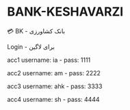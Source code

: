 # BANK-KESHAVARZI
💳 BK - بانک کشاورزی

Login - برای لاگین

acc1 username: ia - pass: 1111

acc2 username: am - pass: 2222

acc3 username: ahk - pass: 3333

acc4 username: sh - pass: 4444
